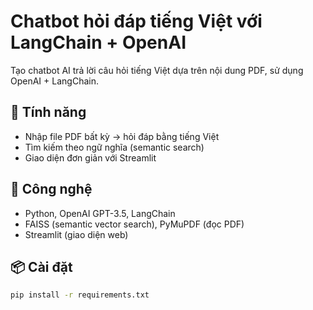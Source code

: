 #  Chatbot hỏi đáp tiếng Việt với LangChain + OpenAI
Tạo chatbot AI trả lời câu hỏi tiếng Việt dựa trên nội dung PDF, sử dụng OpenAI + LangChain.

## 🚀 Tính năng
- Nhập file PDF bất kỳ → hỏi đáp bằng tiếng Việt
- Tìm kiếm theo ngữ nghĩa (semantic search)
- Giao diện đơn giản với Streamlit

## 🧰 Công nghệ
- Python, OpenAI GPT-3.5, LangChain
- FAISS (semantic vector search), PyMuPDF (đọc PDF)
- Streamlit (giao diện web)

## 📦 Cài đặt
```bash
pip install -r requirements.txt
